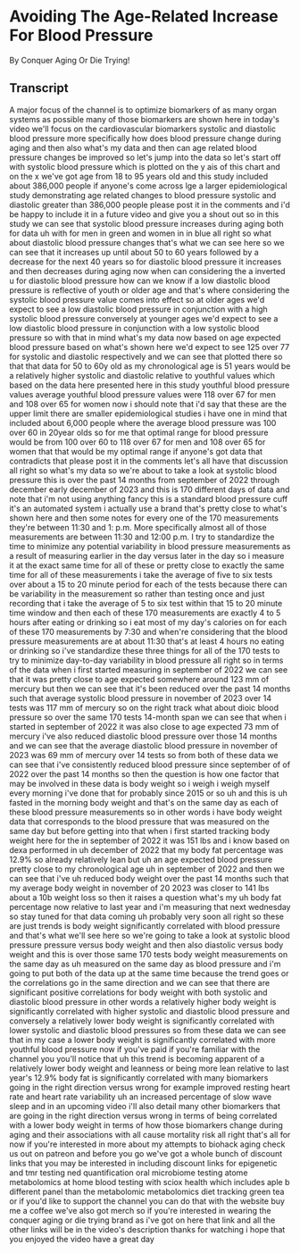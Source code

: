# Avoiding The Age-Related Increase For Blood Pressure

By Conquer Aging Or Die Trying! 


## Transcript

A major focus of the channel is to optimize biomarkers of as many organ systems as possible many of those biomarkers are shown here in today's video we'll focus on the cardiovascular biomarkers systolic and diastolic blood pressure more specifically how does blood pressure change during aging and then also what's my data and then can age related blood pressure changes be improved so let's jump into the data so let's start off with systolic blood pressure which is plotted on the y ais of this chart and on the x we've got age from 18 to 95 years old and this study included about 386,000 people if anyone's come across lge a larger epidemiological study demonstrating age related changes to blood pressure systolic and diastolic greater than 386,000 people please post it in the comments and i'd be happy to include it in a future video and give you a shout out so in this study we can see that systolic blood pressure increases during aging both for data uh with for men in green and women in in blue all right so what about diastolic blood pressure changes that's what we can see here so we can see that it increases up until about 50 to 60 years followed by a decrease for the next 40 years so for diastolic blood pressure it increases and then decreases during aging now when can considering the a inverted u for diastolic blood pressure how can we know if a low diastolic blood pressure is reflective of youth or older age and that's where considering the systolic blood pressure value comes into effect so at older ages we'd expect to see a low diastolic blood pressure in conjunction with a high systolic blood pressure conversely at younger ages we'd expect to see a low diastolic blood pressure in conjunction with a low systolic blood pressure so with that in mind what's my data now based on age expected blood pressure based on what's shown here we'd expect to see 125 over 77 for systolic and diastolic respectively and we can see that plotted there so that that data for 50 to 60y old as my chronological age is 51 years would be a relatively higher systolic and diastolic relative to youthful values which based on the data here presented here in this study youthful blood pressure values average youthful blood pressure values were 118 over 67 for men and 108 over 65 for women now i should note that i'd say that these are the upper limit there are smaller epidemiological studies i have one in mind that included about 6,000 people where the average blood pressure was 100 over 60 in 20year olds so for me that optimal range for blood pressure would be from 100 over 60 to 118 over 67 for men and 108 over 65 for women that that would be my optimal range if anyone's got data that contradicts that please post it in the comments let's all have that discussion all right so what's my data so we're about to take a look at systolic blood pressure this is over the past 14 months from september of 2022 through december early december of 2023 and this is 170 different days of data and note that i'm not using anything fancy this is a standard blood pressure cuff it's an automated system i actually use a brand that's pretty close to what's shown here and then some notes for every one of the 170 measurements they're between 11:30 and 1: p.m. More specifically almost all of those measurements are between 11:30 and 12:00 p.m. I try to standardize the time to minimize any potential variability in blood pressure measurements as a result of measuring earlier in the day versus later in the day so i measure it at the exact same time for all of these or pretty close to exactly the same time for all of these measurements i take the average of five to six tests over about a 15 to 20 minute period for each of the tests because there can be variability in the measurement so rather than testing once and just recording that i take the average of 5 to six test within that 15 to 20 minute time window and then each of these 170 measurements are exactly 4 to 5 hours after eating or drinking so i eat most of my day's calories on for each of these 170 measurements by 7:30 and when're considering that the blood pressure measurements are at about 11:30 that's at least 4 hours no eating or drinking so i've standardize these three things for all of the 170 tests to try to minimize day-to-day variability in blood pressure all right so in terms of the data when i first started measuring in september of 2022 we can see that it was pretty close to age expected somewhere around 123 mm of mercury but then we can see that it's been reduced over the past 14 months such that average systolic blood pressure in november of 2023 over 14 tests was 117 mm of mercury so on the right track what about dioic blood pressure so over the same 170 tests 14-month span we can see that when i started in september of 2022 it was also close to age expected 73 mm of mercury i've also reduced diastolic blood pressure over those 14 months and we can see that the average diastolic blood pressure in november of 2023 was 69 mm of mercury over 14 tests so from both of these data we can see that i've consistently reduced blood pressure since september of of 2022 over the past 14 months so then the question is how one factor that may be involved in these data is body weight so i weigh i weigh myself every morning i've done that for probably since 2015 or so uh and this is uh fasted in the morning body weight and that's on the same day as each of these blood pressure measurements so in other words i have body weight data that corresponds to the blood pressure that was measured on the same day but before getting into that when i first started tracking body weight here for the in september of 2022 it was 151 lbs and i know based on dexa performed in uh december of 2022 that my body fat percentage was 12.9% so already relatively lean but uh an age expected blood pressure pretty close to my chronological age uh in september of 2022 and then we can see that i've uh reduced body weight over the past 14 months such that my average body weight in november of 20 2023 was closer to 141 lbs about a 10b weight loss so then it raises a question what's my uh body fat percentage now relative to last year and i'm measuring that next wednesday so stay tuned for that data coming uh probably very soon all right so these are just trends is body weight significantly correlated with blood pressure and that's what we'll see here so we're going to take a look at systolic blood pressure pressure versus body weight and then also diastolic versus body weight and this is over those same 170 tests body weight measurements on the same day as uh measured on the same day as blood pressure and i'm going to put both of the data up at the same time because the trend goes or the correlations go in the same direction and we can see that there are significant positive correlations for body weight with both systolic and diastolic blood pressure in other words a relatively higher body weight is significantly correlated with higher systolic and diastolic blood pressure and conversely a relatively lower body weight is significantly correlated with lower systolic and diastolic blood pressures so from these data we can see that in my case a lower body weight is significantly correlated with more youthful blood pressure now if you've paid if you're familiar with the channel you you'll notice that uh this trend is becoming apparent of a relatively lower body weight and leanness or being more lean relative to last year's 12.9% body fat is significantly correlated with many biomarkers going in the right direction versus wrong for example improved resting heart rate and heart rate variability uh an increased percentage of slow wave sleep and in an upcoming video i'll also detail many other biomarkers that are going in the right direction versus wrong in terms of being correlated with a lower body weight in terms of how those biomarkers change during aging and their associations with all cause mortality risk all right that's all for now if you're interested in more about my attempts to biohack aging check us out on patreon and before you go we've got a whole bunch of discount links that you may be interested in including discount links for epigenetic and tmr testing ned quantification oral microbiome testing atome metabolomics at home blood testing with sciox health which includes aple b different panel than the metabolomic metabolomics diet tracking green tea or if you'd like to support the channel you can do that with the website buy me a coffee we've also got merch so if you're interested in wearing the conquer aging or die trying brand as i've got on here that link and all the other links will be in the video's description thanks for watching i hope that you enjoyed the video have a great day
